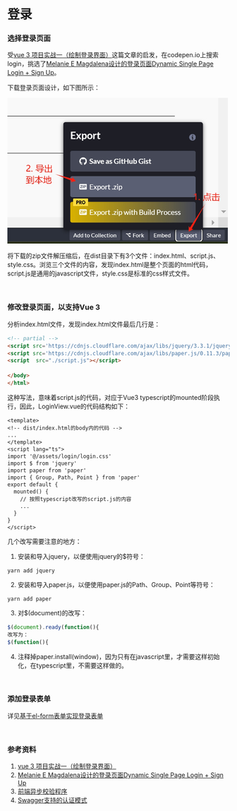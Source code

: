 # 登录

### 选择登录页面

受[vue 3 项目实战一（绘制登录界面）](https://blog.csdn.net/qq_41045128/article/details/125651144)这篇文章的启发，在codepen.io上搜索login，挑选了[Melanie E Magdalena设计的登录页面Dynamic Single Page Login + Sign Up](https://codepen.io/m2creates/pen/EEvGgW)。

下载登录页面设计，如下图所示：

<img src="images/export-login-design-from-codepen.png" width="500" alt="export-login-design-from-codepen">

将下载的zip文件解压缩后，在dist目录下有3个文件：index.html、script.js、style.css。浏览三个文件的内容，发现index.html是整个页面的html代码，script.js是通用的javascript文件，style.css是标准的css样式文件。

<br/>

### 修改登录页面，以支持Vue 3

分析index.html文件，发现index.html文件最后几行是：

```html
<!-- partial -->
<script src='https://cdnjs.cloudflare.com/ajax/libs/jquery/3.3.1/jquery.js'></script>
<script src='https://cdnjs.cloudflare.com/ajax/libs/paper.js/0.11.3/paper-full.min.js'></script>
<script  src="./script.js"></script>

</body>
</html>
```

这种写法，意味着script.js的代码，对应于Vue3 typescript的mounted阶段执行，因此，LoginView.vue的代码结构如下：
```vue3
<template>
<!-- dist/index.html的body内的代码 -->
...
</template>
<script lang="ts">
import '@/assets/login/login.css'
import $ from 'jquery'
import paper from 'paper'
import { Group, Path, Point } from 'paper'
export default {
  mounted() {
    // 按照typescript改写的script.js的内容
    ...
  }
}
</script>
```

几个改写需要注意的地方：
1. 安装和导入jquery，以便使用jquery的$符号：
```shell
yarn add jquery
```

2. 安装和导入paper.js，以便使用paper.js的Path、Group、Point等符号：
```shell
yarn add paper
```

3. 对$(document)的改写：

```javascript
$(document).ready(function(){
改写为：
$(function(){
```

4. 注释掉paper.install(window)，因为只有在javascript里，才需要这样初始化，在typescript里，不需要这样做的。

<br/>

### 添加登录表单

详见[基于el-form表单实现登录表单](el-form.md)

<br/>


### 参考资料
1. [vue 3 项目实战一（绘制登录界面）](https://blog.csdn.net/qq_41045128/article/details/125651144)
2. [Melanie E Magdalena设计的登录页面Dynamic Single Page Login + Sign Up](https://codepen.io/m2creates/pen/EEvGgW)
3. [前端异步校验程序](https://github.com/yiminghe/async-validator)
4. [Swagger支持的认证模式](https://swagger.io/docs/specification/authentication/)

